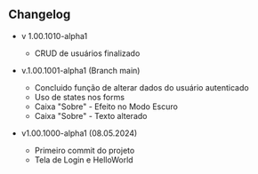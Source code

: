 ## Changelog

- v 1.00.1010-alpha1
    -   CRUD de usuários finalizado
    
- v.1.00.1001-alpha1 (Branch main)
    - Concluido função de alterar dados do usuário autenticado
    - Uso de states nos forms
    - Caixa "Sobre" - Efeito no Modo Escuro
    - Caixa "Sobre" - Texto alterado


- v1.00.1000-alpha1 (08.05.2024)
    - Primeiro commit do projeto
    - Tela de Login e HelloWorld